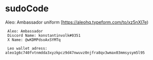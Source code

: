 # sudoCode

Aleo: Ambassador uniform
[https://aleohq.typeform.com/to/xz5nXI7e)


     Aleo: Ambassador
     Discord Name: konstantinvolk#0351
     X Name: @wKDMPdsoAxSYMTq 

     Leo wallet adress: aleo1g6c740fvtnmdda3xyzkpcz9d47nwuvz0njfra8qv3wmax03mmsysym5l95

